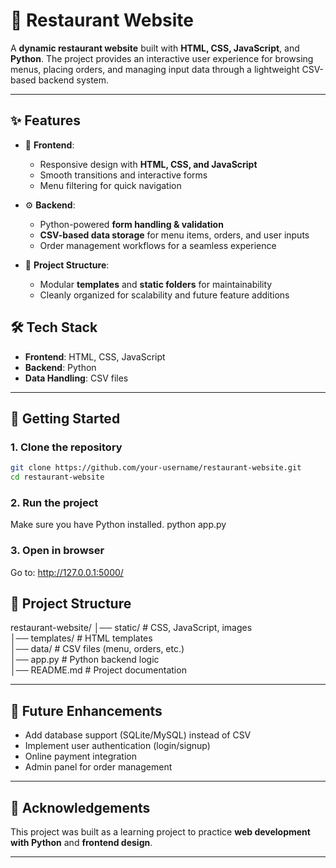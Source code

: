 # 🍴 Restaurant Website

A **dynamic restaurant website** built with **HTML, CSS, JavaScript**, and **Python**. The project provides an interactive user experience for browsing menus, placing orders, and managing input data through a lightweight CSV-based backend system.

---

## ✨ Features

* 🎨 **Frontend**:

  * Responsive design with **HTML, CSS, and JavaScript**
  * Smooth transitions and interactive forms
  * Menu filtering for quick navigation

* ⚙️ **Backend**:

  * Python-powered **form handling & validation**
  * **CSV-based data storage** for menu items, orders, and user inputs
  * Order management workflows for a seamless experience

* 📂 **Project Structure**:

  * Modular **templates** and **static folders** for maintainability
  * Cleanly organized for scalability and future feature additions

## 🛠️ Tech Stack

* **Frontend**: HTML, CSS, JavaScript
* **Backend**: Python
* **Data Handling**: CSV files

---

## 🚀 Getting Started

### 1. Clone the repository

```bash
git clone https://github.com/your-username/restaurant-website.git
cd restaurant-website
```

### 2. Run the project

Make sure you have Python installed.
python app.py


### 3. Open in browser

Go to:
http://127.0.0.1:5000/

## 📂 Project Structure

restaurant-website/
│── static/          # CSS, JavaScript, images  
│── templates/       # HTML templates  
│── data/            # CSV files (menu, orders, etc.)  
│── app.py           # Python backend logic  
│── README.md        # Project documentation  

---

## 🔮 Future Enhancements

* Add database support (SQLite/MySQL) instead of CSV
* Implement user authentication (login/signup)
* Online payment integration
* Admin panel for order management

---

## 🙌 Acknowledgements

This project was built as a learning project to practice **web development with Python** and **frontend design**.

---

